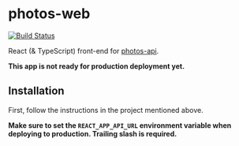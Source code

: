# photos-web

[![Build Status](https://travis-ci.com/mat-sz/photos-web.svg?branch=master)](https://travis-ci.com/mat-sz/photos-web)

React (& TypeScript) front-end for [photos-api](https://github.com/mat-sz/photos-api).

**This app is not ready for production deployment yet.**

## Installation

First, follow the instructions in the project mentioned above.

**Make sure to set the `REACT_APP_API_URL` environment variable when deploying to production. Trailing slash is required.**
